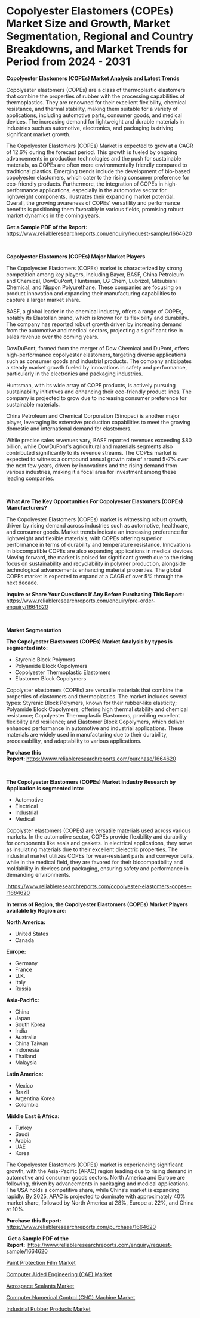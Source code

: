 <p><h1>Copolyester Elastomers (COPEs) Market Size and Growth, Market Segmentation, Regional and Country Breakdowns, and Market Trends for Period from 2024 -  2031</h1></p><p><strong>Copolyester Elastomers (COPEs) Market Analysis and Latest Trends</strong></p>
<p><p>Copolyester elastomers (COPEs) are a class of thermoplastic elastomers that combine the properties of rubber with the processing capabilities of thermoplastics. They are renowned for their excellent flexibility, chemical resistance, and thermal stability, making them suitable for a variety of applications, including automotive parts, consumer goods, and medical devices. The increasing demand for lightweight and durable materials in industries such as automotive, electronics, and packaging is driving significant market growth.</p><p>The Copolyester Elastomers (COPEs) Market is expected to grow at a CAGR of 12.6% during the forecast period. This growth is fueled by ongoing advancements in production technologies and the push for sustainable materials, as COPEs are often more environmentally friendly compared to traditional plastics. Emerging trends include the development of bio-based copolyester elastomers, which cater to the rising consumer preference for eco-friendly products. Furthermore, the integration of COPEs in high-performance applications, especially in the automotive sector for lightweight components, illustrates their expanding market potential. Overall, the growing awareness of COPEs' versatility and performance benefits is positioning them favorably in various fields, promising robust market dynamics in the coming years.</p></p>
<p><strong>Get a Sample PDF of the Report:&nbsp;</strong> <a href="https://www.reliableresearchreports.com/enquiry/request-sample/1664620?utm_campaign=36&utm_medium=2&utm_source=Github&utm_content=ia&utm_term=09122024&utm_id=copolyester-elastomers-copes">https://www.reliableresearchreports.com/enquiry/request-sample/1664620</a></p>
<p>&nbsp;</p>
<p><strong>Copolyester Elastomers (COPEs) Major Market Players</strong></p>
<p><p>The Copolyester Elastomers (COPEs) market is characterized by strong competition among key players, including Bayer, BASF, China Petroleum and Chemical, DowDuPont, Huntsman, LG Chem, Lubrizol, Mitsubishi Chemical, and Nippon Polyurethane. These companies are focusing on product innovation and expanding their manufacturing capabilities to capture a larger market share.</p><p>BASF, a global leader in the chemical industry, offers a range of COPEs, notably its Elastollan brand, which is known for its flexibility and durability. The company has reported robust growth driven by increasing demand from the automotive and medical sectors, projecting a significant rise in sales revenue over the coming years.</p><p>DowDuPont, formed from the merger of Dow Chemical and DuPont, offers high-performance copolyester elastomers, targeting diverse applications such as consumer goods and industrial products. The company anticipates a steady market growth fueled by innovations in safety and performance, particularly in the electronics and packaging industries.</p><p>Huntsman, with its wide array of COPE products, is actively pursuing sustainability initiatives and enhancing their eco-friendly product lines. The company is projected to grow due to increasing consumer preference for sustainable materials.</p><p>China Petroleum and Chemical Corporation (Sinopec) is another major player, leveraging its extensive production capabilities to meet the growing domestic and international demand for elastomers.</p><p>While precise sales revenues vary, BASF reported revenues exceeding $80 billion, while DowDuPont's agricultural and materials segments also contributed significantly to its revenue streams. The COPEs market is expected to witness a compound annual growth rate of around 5-7% over the next few years, driven by innovations and the rising demand from various industries, making it a focal area for investment among these leading companies.</p></p>
<p>&nbsp;</p>
<p><strong>What Are The Key Opportunities For Copolyester Elastomers (COPEs) Manufacturers?</strong></p>
<p><p>The Copolyester Elastomers (COPEs) market is witnessing robust growth, driven by rising demand across industries such as automotive, healthcare, and consumer goods. Market trends indicate an increasing preference for lightweight and flexible materials, with COPEs offering superior performance in terms of durability and temperature resistance. Innovations in biocompatible COPEs are also expanding applications in medical devices. Moving forward, the market is poised for significant growth due to the rising focus on sustainability and recyclability in polymer production, alongside technological advancements enhancing material properties. The global COPEs market is expected to expand at a CAGR of over 5% through the next decade.</p></p>
<p><strong>Inquire or Share Your Questions If Any Before Purchasing This Report:</strong> <a href="https://www.reliableresearchreports.com/enquiry/pre-order-enquiry/1664620?utm_campaign=36&utm_medium=2&utm_source=Github&utm_content=ia&utm_term=09122024&utm_id=copolyester-elastomers-copes">https://www.reliableresearchreports.com/enquiry/pre-order-enquiry/1664620</a></p>
<p>&nbsp;</p>
<p><strong>Market Segmentation</strong></p>
<p><strong>The Copolyester Elastomers (COPEs) Market Analysis by types is segmented into:</strong></p>
<p><ul><li>Styrenic Block Polymers</li><li>Polyamide Block Copolymers</li><li>Copolyester Thermoplastic Elastomers</li><li>Elastomer Block Copolymers</li></ul></p>
<p><p>Copolyster elastomers (COPEs) are versatile materials that combine the properties of elastomers and thermoplastics. The market includes several types: Styrenic Block Polymers, known for their rubber-like elasticity; Polyamide Block Copolymers, offering high thermal stability and chemical resistance; Copolyester Thermoplastic Elastomers, providing excellent flexibility and resilience; and Elastomer Block Copolymers, which deliver enhanced performance in automotive and industrial applications. These materials are widely used in manufacturing due to their durability, processability, and adaptability to various applications.</p></p>
<p><strong>Purchase this Report:&nbsp;</strong><a href="https://www.reliableresearchreports.com/purchase/1664620?utm_campaign=36&utm_medium=2&utm_source=Github&utm_content=ia&utm_term=09122024&utm_id=copolyester-elastomers-copes">https://www.reliableresearchreports.com/purchase/1664620</a></p>
<p>&nbsp;</p>
<p><strong>The Copolyester Elastomers (COPEs) Market Industry Research by Application is segmented into:</strong></p>
<p><ul><li>Automotive</li><li>Electrical</li><li>Industrial</li><li>Medical</li></ul></p>
<p><p>Copolyster elastomers (COPEs) are versatile materials used across various markets. In the automotive sector, COPEs provide flexibility and durability for components like seals and gaskets. In electrical applications, they serve as insulating materials due to their excellent dielectric properties. The industrial market utilizes COPEs for wear-resistant parts and conveyor belts, while in the medical field, they are favored for their biocompatibility and moldability in devices and packaging, ensuring safety and performance in demanding environments.</p></p>
<p><a href="https://www.reliableresearchreports.com/copolyester-elastomers-copes--r1664620?utm_campaign=36&utm_medium=2&utm_source=Github&utm_content=ia&utm_term=09122024&utm_id=copolyester-elastomers-copes">&nbsp;https://www.reliableresearchreports.com/copolyester-elastomers-copes--r1664620</a></p>
<p><strong>In terms of Region, the Copolyester Elastomers (COPEs) Market Players available by Region are:</strong></p>
<p>
    <p> <strong> North America: </strong>
        <ul>
            <li>United States</li>
            <li>Canada</li>
        </ul>
        </p> 
    <p> <strong> Europe: </strong>
        <ul>
            <li>Germany</li>
            <li>France</li>
            <li>U.K.</li>
            <li>Italy</li>
            <li>Russia</li>
        </ul>
        </p> 
    <p> <strong> Asia-Pacific: </strong>
        <ul>
            <li>China</li>
            <li>Japan</li>
            <li>South Korea</li>
            <li>India</li>
            <li>Australia</li>
            <li>China Taiwan</li>
            <li>Indonesia</li>
            <li>Thailand</li>
            <li>Malaysia</li>
        </ul>
        </p> 
    <p> <strong> Latin America: </strong>
        <ul>
            <li>Mexico</li>
            <li>Brazil</li>
            <li>Argentina Korea</li>
            <li>Colombia</li>
        </ul>
        </p> 
    <p> <strong> Middle East & Africa: </strong>
        <ul>
            <li>Turkey</li>
            <li>Saudi</li>
            <li>Arabia</li>
            <li>UAE</li>
            <li>Korea</li>
        </ul>
    </p>
    </p>
<p><p>The Copolyester Elastomers (COPEs) market is experiencing significant growth, with the Asia-Pacific (APAC) region leading due to rising demand in automotive and consumer goods sectors. North America and Europe are following, driven by advancements in packaging and medical applications. The USA holds a competitive share, while China’s market is expanding rapidly. By 2025, APAC is projected to dominate with approximately 40% market share, followed by North America at 28%, Europe at 22%, and China at 10%.</p></p>
<p><strong>Purchase this Report: </strong><a href="https://www.reliableresearchreports.com/purchase/1664620?utm_campaign=36&utm_medium=2&utm_source=Github&utm_content=ia&utm_term=09122024&utm_id=copolyester-elastomers-copes">https://www.reliableresearchreports.com/purchase/1664620</a></p>
<p>&nbsp;<strong>Get a Sample PDF of the Report:&nbsp;&nbsp;</strong><a href="https://www.reliableresearchreports.com/enquiry/request-sample/1664620?utm_campaign=36&utm_medium=2&utm_source=Github&utm_content=ia&utm_term=09122024&utm_id=copolyester-elastomers-copes">https://www.reliableresearchreports.com/enquiry/request-sample/1664620</a></p>
<p><strong></strong></p>
<p><p><a href="https://www.linkedin.com/pulse/paint-protection-film-market-share-analysis-42-cagr-growth-from-lmsge?utm_campaign=36&utm_medium=2&utm_source=Github&utm_content=ia&utm_term=09122024&utm_id=copolyester-elastomers-copes">Paint Protection Film Market</a></p><p><a href="https://github.com/tamvrosiya/Market-Research-Report-List-6/blob/main/computer-aided-engineering-cae-market.md?utm_campaign=36&utm_medium=2&utm_source=Github&utm_content=ia&utm_term=09122024&utm_id=copolyester-elastomers-copes">Computer Aided Engineering (CAE) Market</a></p><p><a href="https://www.linkedin.com/pulse/acomprehensive-analysis-onthe-sizedynamicsand-expected-development-nd9re?utm_campaign=36&utm_medium=2&utm_source=Github&utm_content=ia&utm_term=09122024&utm_id=copolyester-elastomers-copes">Aerospace Sealants Market</a></p><p><a href="https://github.com/SanjidaKhan901/Market-Research-Report-List-1/blob/main/computer-numerical-control-cnc-machine-market.md?utm_campaign=36&utm_medium=2&utm_source=Github&utm_content=ia&utm_term=09122024&utm_id=copolyester-elastomers-copes">Computer Numerical Control (CNC) Machine Market</a></p><p><a href="https://www.linkedin.com/pulse/industrial-rubber-products-market-valuation-forecast-2024-2031-hwg6e?utm_campaign=36&utm_medium=2&utm_source=Github&utm_content=ia&utm_term=09122024&utm_id=copolyester-elastomers-copes">Industrial Rubber Products Market</a></p></p>